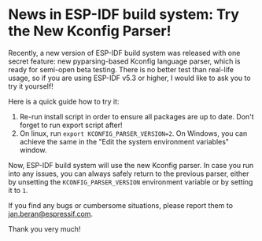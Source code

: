 # News in ESP-IDF build system: Try the New Kconfig Parser!

Recently, a new version of ESP-IDF build system was released with one secret feature: new pyparsing-based Kconfig language parser, which is ready for semi-open beta testing. There is no better test than real-life usage, so if you are using ESP-IDF v5.3 or higher, I would like to ask you to try it yourself! 

Here is a quick guide how to try it:

1) Re-run install script in order to ensure all packages are up to date. Don't forget to run export script after!
2) On linux, run `export KCONFIG_PARSER_VERSION=2`. On Windows, you can achieve the same in the "Edit the system environment variables" window.

Now, ESP-IDF build system will use the new Kconfig parser. In case you run into any issues, you can always safely return to the previous parser, either by unsetting the `KCONFIG_PARSER_VERSION` environment variable or by setting it to `1`. 

If you find any bugs or cumbersome situations, please report them to [jan.beran@espressif.com](mailto:jan.beran@espressif.com).

Thank you very much!
 

